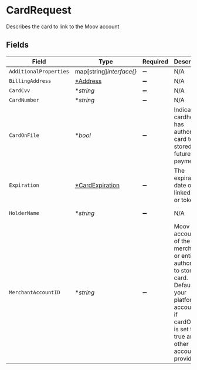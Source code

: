 # CardRequest

Describes the card to link to the Moov account


## Fields

| Field                                                                                                                                                                      | Type                                                                                                                                                                       | Required                                                                                                                                                                   | Description                                                                                                                                                                | Example                                                                                                                                                                    |
| -------------------------------------------------------------------------------------------------------------------------------------------------------------------------- | -------------------------------------------------------------------------------------------------------------------------------------------------------------------------- | -------------------------------------------------------------------------------------------------------------------------------------------------------------------------- | -------------------------------------------------------------------------------------------------------------------------------------------------------------------------- | -------------------------------------------------------------------------------------------------------------------------------------------------------------------------- |
| `AdditionalProperties`                                                                                                                                                     | map[string]*interface{}*                                                                                                                                                   | :heavy_minus_sign:                                                                                                                                                         | N/A                                                                                                                                                                        |                                                                                                                                                                            |
| `BillingAddress`                                                                                                                                                           | [*Address](../../models/shared/address.md)                                                                                                                                 | :heavy_minus_sign:                                                                                                                                                         | N/A                                                                                                                                                                        |                                                                                                                                                                            |
| `CardCvv`                                                                                                                                                                  | **string*                                                                                                                                                                  | :heavy_minus_sign:                                                                                                                                                         | N/A                                                                                                                                                                        | 0123                                                                                                                                                                       |
| `CardNumber`                                                                                                                                                               | **string*                                                                                                                                                                  | :heavy_minus_sign:                                                                                                                                                         | N/A                                                                                                                                                                        |                                                                                                                                                                            |
| `CardOnFile`                                                                                                                                                               | **bool*                                                                                                                                                                    | :heavy_minus_sign:                                                                                                                                                         | Indicates cardholder has authorized card to be stored for future payments                                                                                                  |                                                                                                                                                                            |
| `Expiration`                                                                                                                                                               | [*CardExpiration](../../models/shared/cardexpiration.md)                                                                                                                   | :heavy_minus_sign:                                                                                                                                                         | The expiration date of the linked card or token                                                                                                                            |                                                                                                                                                                            |
| `HolderName`                                                                                                                                                               | **string*                                                                                                                                                                  | :heavy_minus_sign:                                                                                                                                                         | N/A                                                                                                                                                                        | Jules Jackson                                                                                                                                                              |
| `MerchantAccountID`                                                                                                                                                        | **string*                                                                                                                                                                  | :heavy_minus_sign:                                                                                                                                                         | Moov account ID of the merchant or entity authorized to store the card. Defaults to your platform account ID if cardOnFile is set to true and no other account is provided |                                                                                                                                                                            |